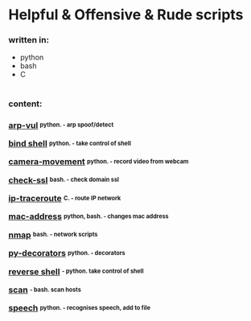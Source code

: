 # Helpful & Offensive & Rude scripts

### written in:
<ul>
<li>python</li>
<li>bash</li>
<li>C</li>
</ul>

#
### content:

<h3>

<a href="./arp-vul">arp-vul</a>
<sup><sub><strong>  python. - arp spoof/detect</strong></sub></sup>


<a href="./bind-shell">bind shell</a>
<sup><sub><strong>  python. - take control of shell</strong></sub></sup>


<a href="./camera-movement">camera-movement</a>
<sup><sub><strong>  python. - record video from webcam</strong></sub></sup>


<a href="./camera-movement">check-ssl</a>
<sup><sub><strong>  bash. - check domain ssl</strong></sub></sup>


<a href="./ip-traceroute">ip-traceroute</a>
<sup><sub><strong>  C. - route IP network</strong></sub></sup>


<a href="./mac-address">mac-address</a>
<sup><sub><strong>  python, bash. - changes mac address</strong></sub></sup>


<a href="./nmap">nmap</a>
<sup><sub><strong>  bash. - network scripts</strong></sub></sup>


<a href="./py-decorators">py-decorators</a>
<sup><sub><strong>  python. - decorators</strong></sub></sup>


<a href="./reverse-shell">reverse shell</a>
<sup><sub><strong> - python. take control of shell</strong></sub></sup>


<a href="./scan">scan</a>
<sup><sub><strong> - bash. scan hosts</strong></sub></sup>


<a href="./speech">speech</a>
<sup><sub><strong>  python. - recognises speech, add to file</strong></sub></sup>




</h3>